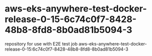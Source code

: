 # aws-eks-anywhere-test-docker-release-0-15-6c74c0f7-8428-48b8-8fd8-8b0ad81b5094-3
repository for use with E2E test job aws-eks-anywhere-test-docker-release-0-15:6c74c0f7-8428-48b8-8fd8-8b0ad81b5094-3
